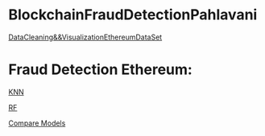 # BlockchainFraudDetectionPahlavani
[DataCleaning&&VisualizationEthereumDataSet](https://colab.research.google.com/drive/1IgdQhOjfJdIvWapMzuX0z33PtiPskT9T?usp=sharing)
# Fraud Detection Ethereum:

[KNN](https://colab.research.google.com/drive/12B4y8C-Cb0Ls7t2RsRujvJni6VWBUzVC?usp=sharing)

[RF](https://colab.research.google.com/drive/1oeypEggwEUbzmI--fJUSaC7gHuS5bXsy?usp=sharing)


[Compare Models](https://colab.research.google.com/drive/1u59clz8vfmTvrCxtAEoAH7RKx-axAM_G?usp=sharing)
